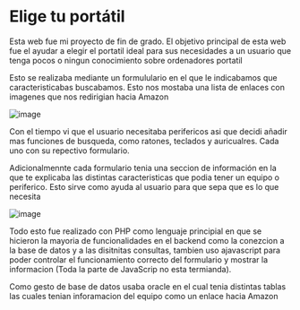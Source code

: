 # Elige tu portátil


Esta web fue mi proyecto de fin de grado. El objetivo principal de esta web fue el ayudar a elegir el portatil ideal para sus necesidades a un usuario que tenga pocos o ningun conocimiento sobre ordenadores portatil

Esto se realizaba mediante un formululario en el que le indicabamos que caracteristicabas buscabamos. Esto nos mostaba una lista de enlaces con imagenes que nos redirigian hacia Amazon
  

![image](https://user-images.githubusercontent.com/55980623/230408358-24530582-b29f-4da8-8df4-094115ac00d9.png)

Con el tiempo vi que el usuario necesitaba perifericos asi que decidi añadir mas funciones de busqueda, como ratones, teclados y auricualres. Cada uno con su repectivo formulario.

Adicionalmennte cada formulario tenia una seccion de información en la que te explicaba las distintas caracteristicas que podia tener un equipo o periferico. Esto sirve como ayuda al usuario para que sepa que es lo que necesita

![image](https://user-images.githubusercontent.com/55980623/230411198-5ff9411b-4dbd-4835-8133-8a81fea3bfc1.png)


Todo esto fue realizado con PHP como lenguaje principial en que se hicieron la mayoria de funcionalidades en el backend como la conezcion a la base de datos y a las disitnitas consultas, tambien uso ajavascript para poder controlar el funcionamiento correcto del formulario y mostrar la informacion (Toda la parte de JavaScrip no esta termianda).

Como gesto de base de datos usaba oracle en el cual tenia distintas tablas las cuales tenian inforamacion del equipo como un enlace hacia Amazon

